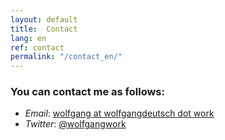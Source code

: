 ```yaml
---
layout: default
title:  Contact
lang: en
ref: contact
permalink: "/contact_en/"
---
```


### You can contact me as follows:
<ul>
<li><em>Email</em>: <a href="mailto:wolfgang@wolfgangdeutsch.work">wolfgang at wolfgangdeutsch dot work</a></li>
<li><em>Twitter</em>: <a href="https://twitter.com/wolfgangwork">@wolfgangwork</a></li>
</ul>
